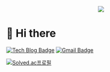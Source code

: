 <p align='center'>
  <img src="https://capsule-render.vercel.app/api?type=waving&color=2692ee&height=150&section=header&text=AnGyeongjun%20:)&%20render&fontSize=90&animation=twinkling"/>
</p>

# 👋 Hi there
[![Tech Blog Badge](http://img.shields.io/badge/-Blog-black?style=flat-square&logo=github&link=https://velog.io/@blue4683)](https://velog.io/@blue4683)
[![Gmail Badge](https://img.shields.io/badge/an4683@gmail.com-d14836?style=flat-square&logo=Gmail&logoColor=white&link=mailto:an4683@gmail.com)](mailto:an4683@gmail.com)

[![Solved.ac프로필](http://mazassumnida.wtf/api/v2/generate_badge?boj=blue4683)](https://solved.ac/blue4683)
